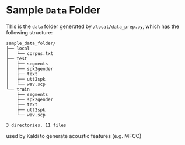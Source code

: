 # Sample `Data` Folder

This is the `data` folder generated by `/local/data_prep.py`, which has the following structure:  
```
sample_data_folder/  
├── local  
│   └── corpus.txt  
├── test  
│   ├── segments  
│   ├── spk2gender  
│   ├── text  
│   ├── utt2spk  
│   └── wav.scp  
└── train  
    ├── segments   
    ├── spk2gender   
    ├── text   
    ├── utt2spk   
    └── wav.scp   

3 directories, 11 files    
 ``` 
used by Kaldi to generate acoustic features (e.g. MFCC) 
